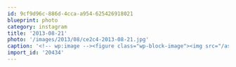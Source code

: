 ```yaml
---
id: 9cf9d96c-886d-4cca-a954-625426918021
blueprint: photo
category: instagram
title: '2013-08-21'
photo: '/images/2013/08/ce2c4-2013-08-21.jpg'
caption: '<!-- wp:image --><figure class="wp-block-image"><img src="/assets/images/2013/08/ce2c4-2013-08-21.jpg" /></figure><!-- /wp:image --><!-- wp:paragraph --><p>Pensive</p><!-- /wp:paragraph -->'
import_id: '20434'
---
```

